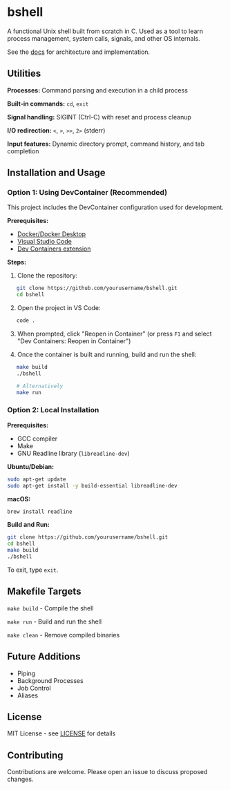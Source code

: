 # bshell

A functional Unix shell built from scratch in C. Used as a tool to learn process management, system calls, signals, and other OS internals.

See the [docs](DOCS.md) for architecture and implementation.

## Utilities

**Processes:** Command parsing and execution in a child process

**Built-in commands:** `cd`, `exit`

**Signal handling:** SIGINT (Ctrl-C) with reset and process cleanup

**I/O redirection:** `<`, `>`, `>>`, `2>` (stderr)

**Input features:** Dynamic directory prompt, command history, and tab completion

## Installation and Usage

### Option 1: Using DevContainer (Recommended)

This project includes the DevContainer configuration used for development.

**Prerequisites:**
- [Docker/Docker Desktop](https://www.docker.com/get-started)
- [Visual Studio Code](https://code.visualstudio.com/)
- [Dev Containers extension](https://marketplace.visualstudio.com/items?itemName=ms-vscode-remote.remote-containers)

**Steps:**
1. Clone the repository:
```bash
   git clone https://github.com/yourusername/bshell.git
   cd bshell
```

2. Open the project in VS Code:
```bash
   code .
```

3. When prompted, click "Reopen in Container" (or press `F1` and select "Dev Containers: Reopen in Container")

4. Once the container is built and running, build and run the shell:
```bash
   make build
   ./bshell

   # Alternatively
   make run
```

### Option 2: Local Installation
**Prerequisites:**
- GCC compiler
- Make
- GNU Readline library (`libreadline-dev`)

**Ubuntu/Debian:**
```bash
sudo apt-get update
sudo apt-get install -y build-essential libreadline-dev
```

**macOS:**
```bash
brew install readline
```

**Build and Run:**
```bash
git clone https://github.com/yourusername/bshell.git
cd bshell
make build
./bshell
```

To exit, type `exit`.

## Makefile Targets

`make build` - Compile the shell

`make run` - Build and run the shell

`make clean` - Remove compiled binaries

## Future Additions

- Piping
- Background Processes
- Job Control
- Aliases

## License

MIT License - see [LICENSE](LICENSE) for details

## Contributing

Contributions are welcome. Please open an issue to discuss proposed changes.
